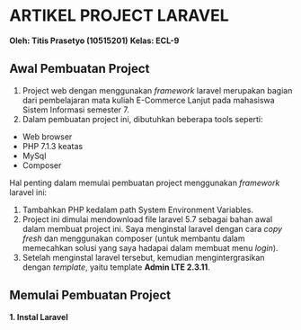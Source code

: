 # ARTIKEL PROJECT LARAVEL
**Oleh: Titis Prasetyo (10515201)**
**Kelas: ECL-9**
## Awal Pembuatan Project
1. Project web dengan menggunakan *framework* laravel merupakan bagian dari pembelajaran mata kuliah E-Commerce Lanjut pada mahasiswa Sistem Informasi semester 7.
2. Dalam pembuatan project ini, dibutuhkan beberapa tools seperti:
* Web browser
* PHP 7.1.3 keatas
* MySql
* Composer

Hal penting dalam memulai pembuatan project menggunakan *framework* laravel ini:
1. Tambahkan PHP kedalam path System Environment Variables. 
2. Project ini dimulai mendownload file laravel 5.7 sebagai bahan awal dalam membuat project ini. Saya menginstal laravel dengan cara *copy fresh* dan menggunakan composer (untuk membantu dalam memecahkan solusi yang saya hadapai dalam membuat menu *login*).
3. Setelah menginstal laravel tersebut, kemudian mengintergrasikan dengan *template*, yaitu template **Admin LTE 2.3.11**.

## Memulai Pembuatan Project
**1. Instal Laravel**

